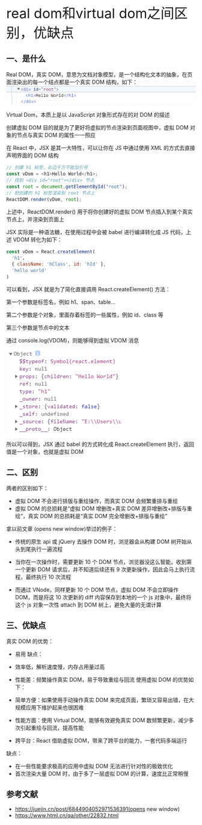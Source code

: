 <font style="font-size: 36px;">real dom和virtual dom之间区别，优缺点</font>

## 一、是什么
Real DOM，真实 DOM，意思为文档对象模型，是一个结构化文本的抽象，在页面渲染出的每一个结点都是一个真实 DOM 结构，如下：
<img src='../assets/react1-1.png' />


Virtual Dom，本质上是以 JavaScript 对象形式存在的对 DOM 的描述

创建虚拟 DOM 目的就是为了更好将虚拟的节点渲染到页面视图中，虚拟 DOM 对象的节点与真实 DOM 的属性一一照应

在 React 中，JSX 是其一大特性，可以让你在 JS 中通过使用 XML 的方式去直接声明界面的 DOM 结构
```js
// 创建 h1 标签，右边千万不能加引号
const vDom = <h1>Hello World</h1>; 
// 找到 <div id="root"></div> 节点
const root = document.getElementById("root"); 
// 把创建的 h1 标签渲染到 root 节点上
ReactDOM.render(vDom, root); 
```
上述中，ReactDOM.render() 用于将你创建好的虚拟 DOM 节点插入到某个真实节点上，并渲染到页面上

JSX 实际是一种语法糖，在使用过程中会被 babel 进行编译转化成 JS 代码，上述 VDOM 转化为如下：
```js
const vDom = React.createElement(
  'h1'，
  { className: 'hClass', id: 'hId' },
  'hello world'
)
```
可以看到，JSX 就是为了简化直接调用 React.createElement() 方法：

第一个参数是标签名，例如 h1、span、table...

第二个参数是个对象，里面存着标签的一些属性，例如 id、class 等

第三个参数是节点中的文本

通过 console.log(VDOM)，则能够得到虚拟 VDOM 消息

<img src='../assets/react1-2.png' />


所以可以得到，JSX 通过 babel 的方式转化成 React.createElement 执行，返回值是一个对象，也就是虚拟 DOM

## 二、区别
两者的区别如下：

- 虚拟 DOM 不会进行排版与重绘操作，而真实 DOM 会频繁重排与重绘
- 虚拟 DOM 的总损耗是“虚拟 DOM 增删改+真实 DOM 差异增删改+排版与重绘”，真实 DOM 的总损耗是“真实 DOM 完全增删改+排版与重绘”

拿以前文章 (opens new window)举过的例子：

- 传统的原生 api 或 jQuery 去操作 DOM 时，浏览器会从构建 DOM 树开始从头到尾执行一遍流程

- 当你在一次操作时，需要更新 10 个 DOM 节点，浏览器没这么智能，收到第一个更新 DOM 请求后，并不知道后续还有 9 次更新操作，因此会马上执行流程，最终执行 10 次流程

- 而通过 VNode，同样更新 10 个 DOM 节点，虚拟 DOM 不会立即操作 DOM，而是将这 10 次更新的 diff 内容保存到本地的一个 js 对象中，最终将这个 js 对象一次性 attach 到 DOM 树上，避免大量的无谓计算

## 三、优缺点
真实 DOM 的优势：

- 易用
缺点：

- 效率低，解析速度慢，内存占用量过高
- 性能差：频繁操作真实 DOM，易于导致重绘与回流
使用虚拟 DOM 的优势如下：

- 简单方便：如果使用手动操作真实 DOM 来完成页面，繁琐又容易出错，在大规模应用下维护起来也很困难

- 性能方面：使用 Virtual DOM，能够有效避免真实 DOM 数频繁更新，减少多次引起重绘与回流，提高性能

- 跨平台：React 借助虚拟 DOM，带来了跨平台的能力，一套代码多端运行

缺点：

- 在一些性能要求极高的应用中虚拟 DOM 无法进行针对性的极致优化
- 首次渲染大量 DOM 时，由于多了一层虚拟 DOM 的计算，速度比正常稍慢
## 参考文献
- https://juejin.cn/post/6844904052971536391(opens new window)
- https://www.html.cn/qa/other/22832.html